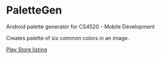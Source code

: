 # PaletteGen
Android palette generator for CS4520 - Mobile Development

Creates palette of six common colors in an image.

[Play Store listing](https://play.google.com/store/apps/details?id=com.cs4520.palettegen)
